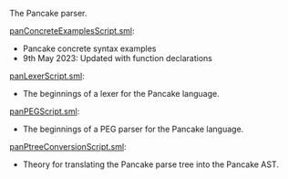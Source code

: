 The Pancake parser.

[panConcreteExamplesScript.sml](panConcreteExamplesScript.sml):
* Pancake concrete syntax examples
* 9th May 2023: Updated with function declarations

[panLexerScript.sml](panLexerScript.sml):
* The beginnings of a lexer for the Pancake language.

[panPEGScript.sml](panPEGScript.sml):
* The beginnings of a PEG parser for the Pancake language.

[panPtreeConversionScript.sml](panPtreeConversionScript.sml):
* Theory for translating the Pancake parse tree into the Pancake AST.
